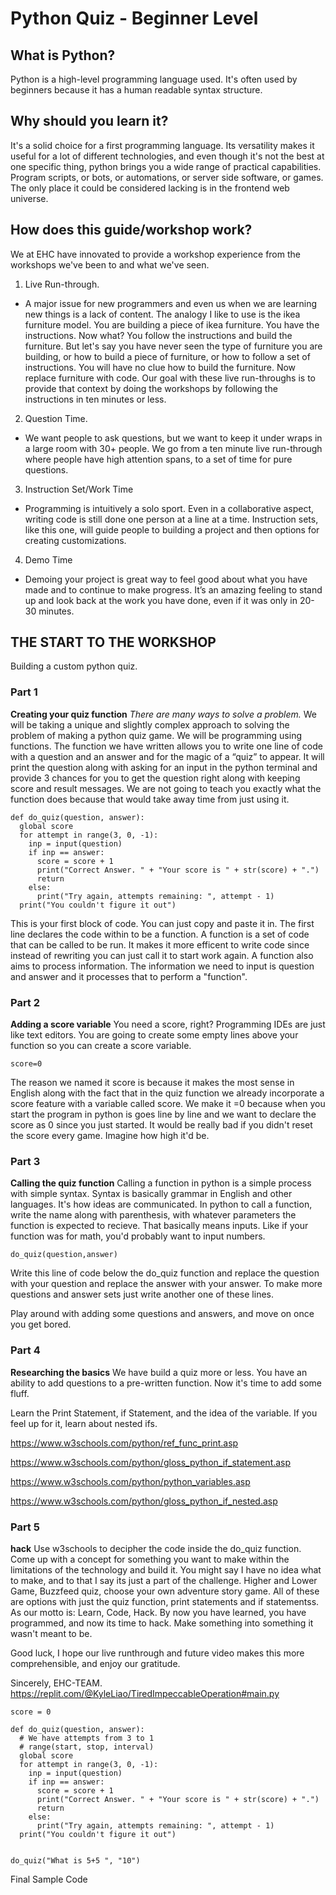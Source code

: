 # Python Quiz - Beginner Level

## What is Python?
Python is a high-level programming language used. It's often used by beginners because it has a human readable syntax structure.

## Why should you learn it?
It's a solid choice for a first programming language. Its versatility makes it useful for a lot of different technologies, and even though it's not the best at one specific thing, python brings you a wide range of practical capabilities. Program scripts, or bots, or automations, or server side software, or games. The only place it could be considered lacking is in the frontend web universe.

## How does this guide/workshop work?
We at EHC have innovated to provide a workshop experience from the workshops we've been to and what we've seen.
1. Live Run-through.
- A major issue for new programmers and even us when we are learning new things is a lack of content. The analogy I like to use is the ikea furniture model. You are building a piece of ikea furniture. You have the instructions. Now what? You follow the instructions and build the furniture. But let's say you have never seen the type of furniture you are building, or how to build a piece of furniture, or how to follow a set of instructions. You will have no clue how to build the furniture. Now replace furniture with code. Our goal with these live run-throughs is to provide that context by doing the workshops by following the instructions in ten minutes or less. 
2. Question Time.
- We want people to ask questions, but we want to keep it under wraps in a large room with 30+ people. We go from a ten minute live run-through where people have high attention spans, to a set of time for pure questions.
3. Instruction Set/Work Time
- Programming is intuitively a solo sport. Even in a collaborative aspect, writing code is still done one person at a line at a time. Instruction sets, like this one, will guide people to building a project and then options for creating customizations.
4. Demo Time
- Demoing your project is great way to feel good about what you have made and to continue to make progress. It’s an amazing feeling to stand up and look back at the work you have done, even if it was only in 20-30 minutes.

## THE START TO THE WORKSHOP
Building a custom python quiz.

### Part 1
**Creating your quiz function**
*There are many ways to solve a problem.*
We will be taking a unique and slightly complex approach to solving the problem of making a python quiz game. We will be programming using functions. The function we have written allows you to write one line of code with a question and an answer and for the magic of a “quiz” to appear. It will print the question along with asking for an input in the python terminal and provide 3 chances for you to get the question right along with keeping score and result messages. We are not going to teach you exactly what the function does because that would take away time from just using it.
```
def do_quiz(question, answer):
  global score
  for attempt in range(3, 0, -1):
    inp = input(question)
    if inp == answer:
      score = score + 1
      print("Correct Answer. " + "Your score is " + str(score) + ".")
      return
    else:
      print("Try again, attempts remaining: ", attempt - 1)
  print("You couldn't figure it out")

```
This is your first block of code. You can just copy and paste it in. The first line declares the code within to be a function. A function is a set of code that can be called to be run. It makes it more efficent to write code since instead of rewriting you can just call it to start work again. A function also aims to process information. The information we need to input is question and answer and it processes that to perform a "function". 

### Part 2
**Adding a score variable**
You need a score, right? Programming IDEs are just like text editors. You are going to create some empty lines above your function so you can create a score variable. 

```
score=0
```
The reason we named it score is because it makes the most sense in English along with the fact that in the quiz function we already incorporate a score feature with a variable called score. We make it =0 because when you start the program in python is goes line by line and we want to declare the score as 0 since you just started. It would be really bad if you didn't reset the score every game. Imagine how high it'd be.

### Part 3
**Calling the quiz function**
Calling a function in python is a simple process with simple syntax. Syntax is basically grammar in English and other languages. It's how ideas are communicated. In python to call a function, write the name along with parenthesis, with whatever parameters the function is expected to recieve. That basically means inputs. Like if your function was for math, you'd probably want to input numbers. 

```
do_quiz(question,answer)
```
Write this line of code below the do_quiz function and replace the question with your question and replace the answer with your answer. To make more questions and answer sets just write another one of these lines.

Play around with adding some questions and answers, and move on once you get bored.

### Part 4
**Researching the basics**
We have build a quiz more or less. You have an ability to add questions to a pre-written function. Now it's time to add some fluff. 

Learn the Print Statement, if Statement, and the idea of the variable. If you feel up for it, learn about nested ifs.

https://www.w3schools.com/python/ref_func_print.asp

https://www.w3schools.com/python/gloss_python_if_statement.asp

https://www.w3schools.com/python/python_variables.asp

https://www.w3schools.com/python/gloss_python_if_nested.asp


### Part 5
**hack**
Use w3schools to decipher the code inside the do_quiz function. Come up with a concept for something you want to make within the limitations of the technology and build it. You might say I have no idea what to make, and to that I say its just a part of the challenge. Higher and Lower Game, Buzzfeed quiz, choose your own adventure story game. All of these are options with just the quiz function, print statements and if statementss. As our motto is: Learn, Code, Hack. By now you have learned, you have programmed, and now its time to hack. Make something into something it wasn't meant to be.

Good luck, I hope our live runthrough and future video makes this more comprehensible, and enjoy our gratitude.

Sincerely, EHC-TEAM.
https://replit.com/@KyleLiao/TiredImpeccableOperation#main.py

```
score = 0

def do_quiz(question, answer):
  # We have attempts from 3 to 1
  # range(start, stop, interval)
  global score
  for attempt in range(3, 0, -1):
    inp = input(question)
    if inp == answer:
      score = score + 1
      print("Correct Answer. " + "Your score is " + str(score) + ".")
      return
    else:
      print("Try again, attempts remaining: ", attempt - 1)
  print("You couldn't figure it out")


do_quiz("What is 5+5 ", "10")
```
Final Sample Code



